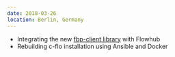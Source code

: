 ```yaml
---
date: 2018-03-26
location: Berlin, Germany
---
```

* Integrating the new [fbp-client library](https://github.com/flowbased/fbp-client) with Flowhub
* Rebuilding c-flo installation using Ansible and Docker
